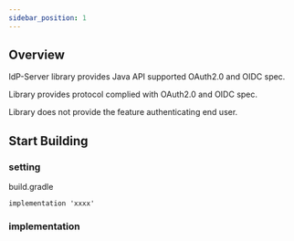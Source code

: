 ```yaml
---
sidebar_position: 1
---
```


## Overview
IdP-Server library provides Java API supported OAuth2.0 and OIDC spec.

Library provides protocol complied with OAuth2.0 and OIDC spec.

Library does not provide the feature authenticating end user.

## Start Building

### setting

build.gradle
```
implementation 'xxxx'
```

### implementation



